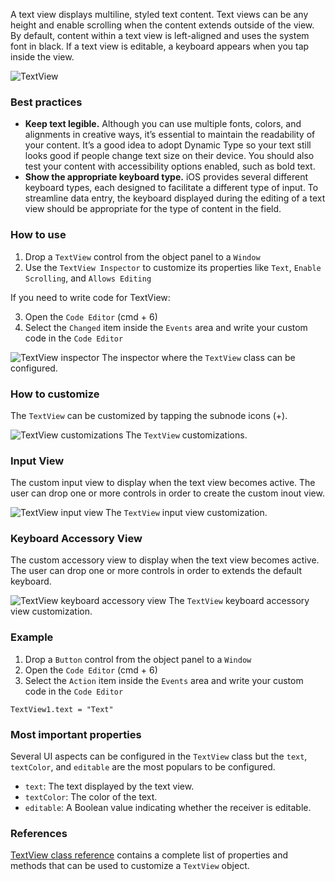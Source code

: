 A text view displays multiline, styled text content. Text views can be any height and enable scrolling when the content extends outside of the view. By default, content within a text view is left-aligned and uses the system font in black. If a text view is editable, a keyboard appears when you tap inside the view.

![TextView](images/textview1.png)

### Best practices
* **Keep text legible.** Although you can use multiple fonts, colors, and alignments in creative ways, it’s essential to maintain the readability of your content. It’s a good idea to adopt Dynamic Type so your text still looks good if people change text size on their device. You should also test your content with accessibility options enabled, such as bold text.
* **Show the appropriate keyboard type.** iOS provides several different keyboard types, each designed to facilitate a different type of input. To streamline data entry, the keyboard displayed during the editing of a text view should be appropriate for the type of content in the field.

### How to use
1. Drop a `TextView` control from the object panel to a `Window`
2. Use the `TextView Inspector` to customize its properties like `Text`, `Enable Scrolling`, and `Allows Editing`

If you need to write code for TextView:

3. Open the `Code Editor` (cmd + 6)
4. Select the `Changed` item inside the `Events` area and write your custom code in the `Code Editor`

![`TextView` inspector](images/textview2.png)
The inspector where the `TextView` class can be configured.

### How to customize
The `TextView` can be customized by tapping the subnode icons (+).

![`TextView` customizations](images/textview3.png)
The `TextView` customizations.

### Input View
The custom input view to display when the text view becomes active. The user can drop one or more controls in order to create the custom inout view.

![`TextView` input view](images/textview4.png)
The `TextView` input view customization.

### Keyboard Accessory View
The custom accessory view to display when the text view becomes active. The user can drop one or more controls in order to extends the default keyboard.

![`TextView` keyboard accessory view](images/textview5.png)
The `TextView` keyboard accessory view customization.

### Example
1. Drop a `Button` control from the object panel to a `Window`
3. Open the `Code Editor` (cmd + 6)
4. Select the `Action` item inside the `Events` area and write your custom code in the `Code Editor`
```
TextView1.text = "Text"
```

### Most important properties
Several UI aspects can be configured in the `TextView` class but the `text`, `textColor`, and `editable` are the most populars to be configured.
- `text`: The text displayed by the text view.
- `textColor`: The color of the text.
- `editable`: A Boolean value indicating whether the receiver is editable.

### References
[TextView class reference](../classes/TextView.html) contains a complete list of properties and methods that can be used to customize a `TextView` object.
